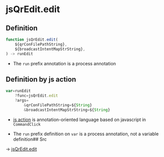 # jsQrEdit.edit

## Definition

```js.js
function jsQrEdit.edit(
	${qrConFilePathString},
	${broadcastIntentMapStrString},
) -> runEdit
```

- The `run` prefix annotation is a process annotation
## Definition by js action

```js.js
var=runEdit
	?func=jsQrEdit.edit
	?args=
		&qrConFilePathString=${String}
		&broadcastIntentMapStrString=${String}
```

- [js action](#) is annotation-oriented language based on javascript in `CommandClick`

- The `run` prefix definition on `var` is a process annotation, not a variable definition## Src

-> [jsQrEdit.edit](https://github.com/puutaro/CommandClick/blob/master/app/src/main/java/com/puutaro/commandclick/fragment_lib/terminal_fragment/js_interface/qr/JsQrEdit.kt#L55)



